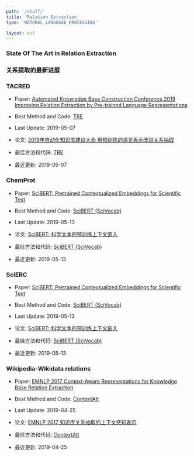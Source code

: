 ```yaml
---
path: '/stuff/'
title: 'Relation Extraction'
type: 'NATURAL_LANGUAGE_PROCESSING'

layout: nil
---
```


### State Of The Art in Relation Extraction  
### 关系提取的最新进展  

### TACRED

* Paper: [Automated Knowledge Base Construction Conference 2019 Improving Relation Extraction by Pre-trained Language Representations](https://openreview.net/pdf?id=BJgrxbqp67)

* Best Method and Code: [TRE](https://github.com/DFKI-NLP/TRE)

* Last Update: 2019-05-07

* 论文: [2019年自动化知识库建设大会 用预训练的语言表示改进关系抽取](https://openreview.net/pdf?id=BJgrxbqp67)

* 最佳方法和代码: [TRE](https://github.com/DFKI-NLP/TRE)

* 最近更新: 2019-05-07

### ChemProt

* Paper: [SciBERT: Pretrained Contextualized Embeddings for Scientific Text](https://arxiv.org/pdf/1903.10676v1.pdf)

* Best Method and Code: [SciBERT (SciVocab)](https://github.com/allenai/scibert)

* Last Update: 2019-05-13

* 论文: [SciBERT: 科学文本的预训练上下文嵌入](https://arxiv.org/pdf/1903.10676v1.pdf)

* 最佳方法和代码: [SciBERT (SciVocab)](https://github.com/allenai/scibert)

* 最近更新: 2019-05-13

### SciERC

* Paper: [SciBERT: Pretrained Contextualized Embeddings for Scientific Text](https://arxiv.org/pdf/1903.10676v1.pdf)

* Best Method and Code: [SciBERT (SciVocab)](https://github.com/allenai/scibert)

* Last Update: 2019-05-13

* 论文: [SciBERT: 科学文本的预训练上下文嵌入](https://arxiv.org/pdf/1903.10676v1.pdf)

* 最佳方法和代码: [SciBERT (SciVocab)](https://github.com/allenai/scibert)

* 最近更新: 2019-05-13

### Wikipedia-Wikidata relations

* Paper: [EMNLP 2017 Context-Aware Representations for Knowledge Base Relation Extraction](http://aclweb.org/anthology/D17-1188)

* Best Method and Code: [ContextAtt](https://github.com/UKPLab/emnlp2017-relation-extraction)

* Last Update: 2019-04-25

* 论文: [EMNLP 2017 知识库关系抽取的上下文感知表示](http://aclweb.org/anthology/D17-1188)

* 最佳方法和代码: [ContextAtt](https://github.com/UKPLab/emnlp2017-relation-extraction)

* 最近更新: 2019-04-25

